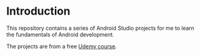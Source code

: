 # Introduction

This repository contains a series of Android Studio projects for me to learn the fundamentals of Android development.

The projects are from a free [Udemy course](https://www.udemy.com/course/learn-android-application-development-y/).